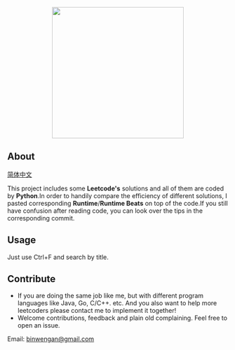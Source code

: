 
<p align="center"><img width="300" src="https://raw.githubusercontent.com/Ma63d/leetcode-spider/master/img/site-logo.png"></p>
<p align="center">
 
## About
[简体中文](https://github.com/Miksztowi/Leetcode/blob/master/doc/README_CHINESE.md)

This project includes some **Leetcode's** solutions and all of them are coded by **Python**.In order to handily compare the efficiency of different solutions, I pasted corresponding **Runtime**/**Runtime Beats**  on top of the code.If you still have confusion after reading code, you can look over the tips in the corresponding commit.

## Usage
Just use Ctrl+F and search by title.

## Contribute

* If you are doing the same job like me, but with different program languages like Java, Go, C/C++. etc. And you also want to help more leetcoders please contact me to implement it together!
* Welcome contributions, feedback and plain old complaining. Feel free to open an issue.

Email: binwengan@gmail.com



